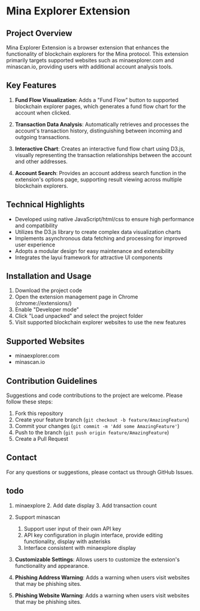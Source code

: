 # Mina Explorer Extension

## Project Overview

Mina Explorer Extension is a browser extension that enhances the functionality of blockchain explorers for the Mina protocol. This extension primarily targets supported websites such as minaexplorer.com and minascan.io, providing users with additional account analysis tools.

## Key Features

1. **Fund Flow Visualization**: Adds a "Fund Flow" button to supported blockchain explorer pages, which generates a fund flow chart for the account when clicked.

2. **Transaction Data Analysis**: Automatically retrieves and processes the account's transaction history, distinguishing between incoming and outgoing transactions.

3. **Interactive Chart**: Creates an interactive fund flow chart using D3.js, visually representing the transaction relationships between the account and other addresses.

4. **Account Search**: Provides an account address search function in the extension's options page, supporting result viewing across multiple blockchain explorers.


## Technical Highlights

- Developed using native JavaScript/html/css to ensure high performance and compatibility
- Utilizes the D3.js library to create complex data visualization charts
- Implements asynchronous data fetching and processing for improved user experience
- Adopts a modular design for easy maintenance and extensibility
- Integrates the layui framework for attractive UI components

## Installation and Usage

1. Download the project code
2. Open the extension management page in Chrome (chrome://extensions/)
3. Enable "Developer mode"
4. Click "Load unpacked" and select the project folder
5. Visit supported blockchain explorer websites to use the new features

## Supported Websites

- minaexplorer.com
- minascan.io

## Contribution Guidelines

Suggestions and code contributions to the project are welcome. Please follow these steps:

1. Fork this repository
2. Create your feature branch (`git checkout -b feature/AmazingFeature`)
3. Commit your changes (`git commit -m 'Add some AmazingFeature'`)
4. Push to the branch (`git push origin feature/AmazingFeature`)
5. Create a Pull Request


## Contact

For any questions or suggestions, please contact us through GitHub Issues.


## todo

1. minaexplore
    2. Add date display
    3. Add transaction count

2. Support minascan
    1. Support user input of their own API key
    2. API key configuration in plugin interface, provide editing functionality, display with asterisks
    3. Interface consistent with minaexplore display

3. **Customizable Settings**: Allows users to customize the extension's functionality and appearance.

4. **Phishing Address Warning**: Adds a warning when users visit websites that may be phishing sites.

5. **Phishing Website Warning**: Adds a warning when users visit websites that may be phishing sites.


